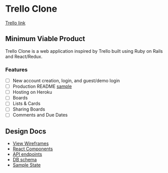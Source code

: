 # Trello Clone

[Trello link][trello]

[trello]: https://trello.com/b/TsgVCryN/trello-clone

## Minimum Viable Product

Trello Clone is a web application inspired by Trello built using
Ruby on Rails and React/Redux.

### Features
- [ ] New account creation, login, and guest/demo login
- [ ] Production README [sample](docs/production_readme.md)
- [ ] Hosting on Heroku
- [ ] Boards
- [ ] Lists & Cards
- [ ] Sharing Boards
- [ ] Comments and Due Dates

## Design Docs
* [View Wireframes][wireframes]
* [React Components][components]
* [API endpoints][api-endpoints]
* [DB schema][schema]
* [Sample State][sample-state]

[wireframes]: wireframes
[components]: component-hierarchy.md
[sample-state]: sample-state.md
[api-endpoints]: api-endpoints.md
[schema]: schema.md
